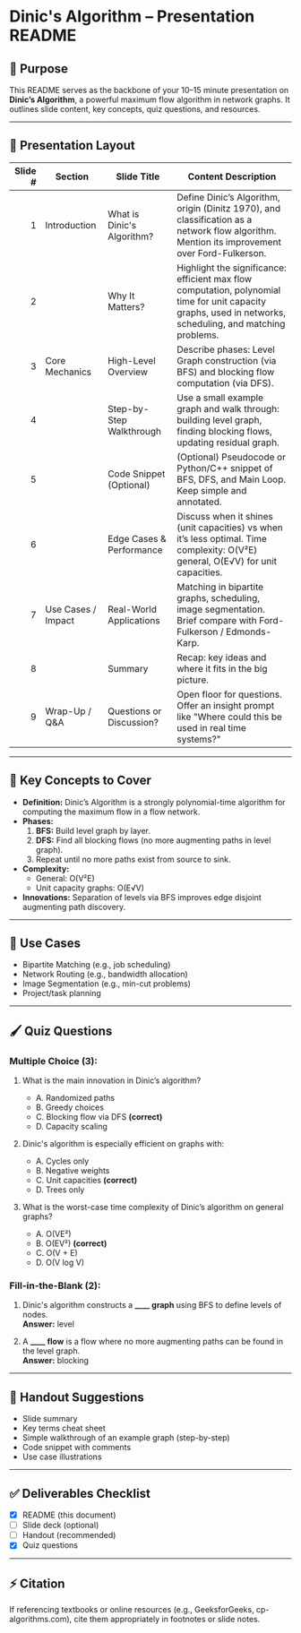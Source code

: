 # Dinic's Algorithm – Presentation README

## 🎯 Purpose
This README serves as the backbone of your 10–15 minute presentation on **Dinic’s Algorithm**, a powerful maximum flow algorithm in network graphs. It outlines slide content, key concepts, quiz questions, and resources.

---

## 📅 Presentation Layout

| Slide # | Section               | Slide Title                  | Content Description |
|--------:|-----------------------|-------------------------------|---------------------|
| 1       | Introduction           | What is Dinic's Algorithm?    | Define Dinic’s Algorithm, origin (Dinitz 1970), and classification as a network flow algorithm. Mention its improvement over Ford-Fulkerson. |
| 2       |                        | Why It Matters?               | Highlight the significance: efficient max flow computation, polynomial time for unit capacity graphs, used in networks, scheduling, and matching problems. |
| 3       | Core Mechanics         | High-Level Overview           | Describe phases: Level Graph construction (via BFS) and blocking flow computation (via DFS). |
| 4       |                        | Step-by-Step Walkthrough      | Use a small example graph and walk through: building level graph, finding blocking flows, updating residual graph. |
| 5       |                        | Code Snippet (Optional)       | (Optional) Pseudocode or Python/C++ snippet of BFS, DFS, and Main Loop. Keep simple and annotated. |
| 6       |                        | Edge Cases & Performance      | Discuss when it shines (unit capacities) vs when it’s less optimal. Time complexity: O(V²E) general, O(E√V) for unit capacities. |
| 7       | Use Cases / Impact     | Real-World Applications       | Matching in bipartite graphs, scheduling, image segmentation. Brief compare with Ford-Fulkerson / Edmonds-Karp. |
| 8       |                        | Summary                       | Recap: key ideas and where it fits in the big picture. |
| 9       | Wrap-Up / Q&A          | Questions or Discussion?      | Open floor for questions. Offer an insight prompt like "Where could this be used in real time systems?" |

---

## 📘 Key Concepts to Cover

- **Definition:** Dinic’s Algorithm is a strongly polynomial-time algorithm for computing the maximum flow in a flow network.
- **Phases:**
  1. **BFS:** Build level graph by layer.
  2. **DFS:** Find all blocking flows (no more augmenting paths in level graph).
  3. Repeat until no more paths exist from source to sink.
- **Complexity:**
  - General: O(V²E)
  - Unit capacity graphs: O(E√V)
- **Innovations:** Separation of levels via BFS improves edge disjoint augmenting path discovery.

---

## 📑 Use Cases

- Bipartite Matching (e.g., job scheduling)
- Network Routing (e.g., bandwidth allocation)
- Image Segmentation (e.g., min-cut problems)
- Project/task planning

---

## 🖌️ Quiz Questions

### Multiple Choice (3):
1. What is the main innovation in Dinic’s algorithm?
   - A. Randomized paths
   - B. Greedy choices
   - C. Blocking flow via DFS **(correct)**
   - D. Capacity scaling

2. Dinic's algorithm is especially efficient on graphs with:
   - A. Cycles only
   - B. Negative weights
   - C. Unit capacities **(correct)**
   - D. Trees only

3. What is the worst-case time complexity of Dinic’s algorithm on general graphs?
   - A. O(VE²)
   - B. O(EV²) **(correct)**
   - C. O(V + E)
   - D. O(V log V)

### Fill-in-the-Blank (2):
1. Dinic's algorithm constructs a **____ graph** using BFS to define levels of nodes.  
   **Answer:** level

2. A **____ flow** is a flow where no more augmenting paths can be found in the level graph.  
   **Answer:** blocking

---

## 📄 Handout Suggestions
- Slide summary
- Key terms cheat sheet
- Simple walkthrough of an example graph (step-by-step)
- Code snippet with comments
- Use case illustrations

---

## ✅ Deliverables Checklist
- [x] README (this document)
- [ ] Slide deck (optional)
- [ ] Handout (recommended)
- [x] Quiz questions

---

## ⚡️ Citation
If referencing textbooks or online resources (e.g., GeeksforGeeks, cp-algorithms.com), cite them appropriately in footnotes or slide notes.


